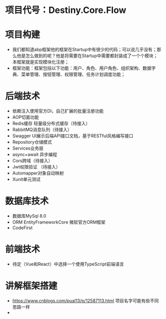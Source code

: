 # 项目代号：Destiny.Core.Flow

# 项目构建

+ 我们都知道abp框架他的框架在Startup中有很少的代码；可以说几乎没有；那么他是怎么做到的呢？他是将需要在Startup中需要都封装成了一个个模块；本框架就是实现模块化注册；
+ 框架功能：框架包括以下功能：用户、角色、用户角色、组织架构、数据字典、菜单管理、按钮管理、权限管理、任务计划调度功能；

# 后端技术

+ 依赖注入使用官方DI，自己扩展的批量注册功能
+ AOP切面功能
+ Redis缓存        轻量级分布式缓存（待接入）
+ RabbitMQ消息队列（待接入）
+ Swagger UI展示后端API接口文档，基于RESTful风格编写接口
+ Repository仓储模式
+ Services业务层
+ async+await 异步编程
+ Cors跨域（待接入）
+ Jwt权限验证 （待接入）
+ Automapper对象自动映射
+ Xunit单元测试

# 数据库技术

+ 数据库MySql 8.0
+ ORM EntityFrameworkCore 微软官方ORM框架
+ CodeFirst

# 前端技术

+ 待定（Vue和React）中选择一个使用TypeScript前端语言

# 讲解框架搭建

+ https://www.cnblogs.com/pual13/p/12587113.html 项目名字可能有些不同思路一样
+ 







